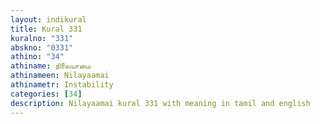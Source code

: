 ```yaml
---
layout: indikural
title: Kural 331
kuralno: "331"
abskno: "0331"
athino: "34"
athiname: நிலையாமை
athinameen: Nilayaamai
athinametr: Instability
categories: [34]
description: Nilayaamai kural 331 with meaning in tamil and english 
---
```


